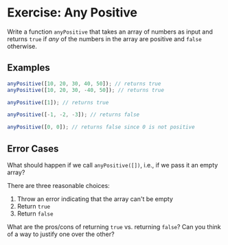 # Exercise: Any Positive

Write a function `anyPositive` that takes an array of numbers as input and returns `true` if *any* of the numbers in the array are positive and `false` otherwise.

## Examples

```javascript
anyPositive([10, 20, 30, 40, 50]); // returns true
anyPositive([10, 20, 30, -40, 50]); // returns true

anyPositive([1]); // returns true

anyPositive([-1, -2, -3]); // returns false

anyPositive([0, 0]); // returns false since 0 is not positive
```

## Error Cases

What should happen if we call `anyPositive([])`, i.e., if we pass it an empty array?

There are three reasonable choices:

1. Throw an error indicating that the array can't be empty
1. Return `true`
1. Return `false`

What are the pros/cons of returning `true` vs. returning `false`? Can you think of a way to justify one over the other?

